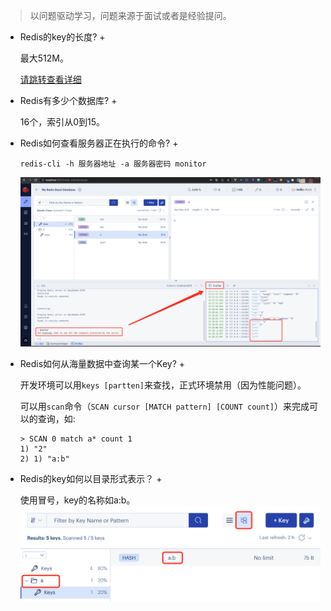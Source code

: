> 以问题驱动学习，问题来源于面试或者是经验提问。
+ Redis的key的长度? +

    最大512M。

    [请跳转查看详细](/skill/qa/for-len?id=redis的key的长度)

+ Redis有多少个数据库? +

    16个，索引从0到15。

+ Redis如何查看服务器正在执行的命令? +

    ```
    redis-cli -h 服务器地址 -a 服务器密码 monitor
    ```
    ![如图monitor](../../static/skill/redis/redis-monitor-insight.png)

+ Redis如何从海量数据中查询某一个Key? +
    
    开发环境可以用`keys [partten]`来查找，正式环境禁用（因为性能问题）。

    可以用`scan`命令（`SCAN cursor [MATCH pattern] [COUNT count]`）来完成可以的查询，如:
    ```
    > SCAN 0 match a* count 1
    1) "2"
    2) 1) "a:b"
    ```

+ Redis的key如何以目录形式表示？ +
    
    使用冒号，key的名称如a:b。
    ![以目录信息展现](../../static/skill/redis/key-dir.png)
